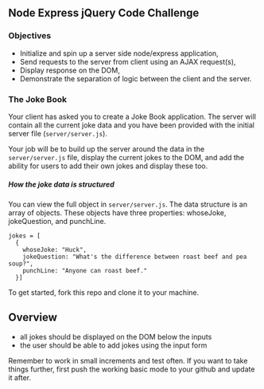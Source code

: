 ## Node Express jQuery Code Challenge

### Objectives
- Initialize and spin up a server side node/express application,
- Send requests to the server from client using an AJAX request(s),
- Display response on the DOM,
- Demonstrate the separation of logic between the client and the server.

### The Joke Book

Your client has asked you to create a Joke Book application. The server will contain all the current joke data and you have been provided with the initial server file (```server/server.js```).

Your job will be to build up the server around the data in the ```server/server.js``` file, display the current jokes to the DOM, and add the ability for users to add their own jokes and display these too.

##### How the joke data is structured
You can view the full object in ```server/server.js```. The data structure is an array of objects. These objects have three properties: whoseJoke, jokeQuestion, and punchLine.

```
jokes = [
  {
    whoseJoke: "Huck",
    jokeQuestion: "What's the difference between roast beef and pea soup?",
    punchLine: "Anyone can roast beef."
  }]
```

To get started, fork this repo and clone it to your machine.

Overview
--------
* all jokes should be displayed on the DOM below the inputs
* the user should be able to add jokes using the input form

Remember to work in small increments and test often. If you want to take things further, first push the working basic mode to your github and update it after.
